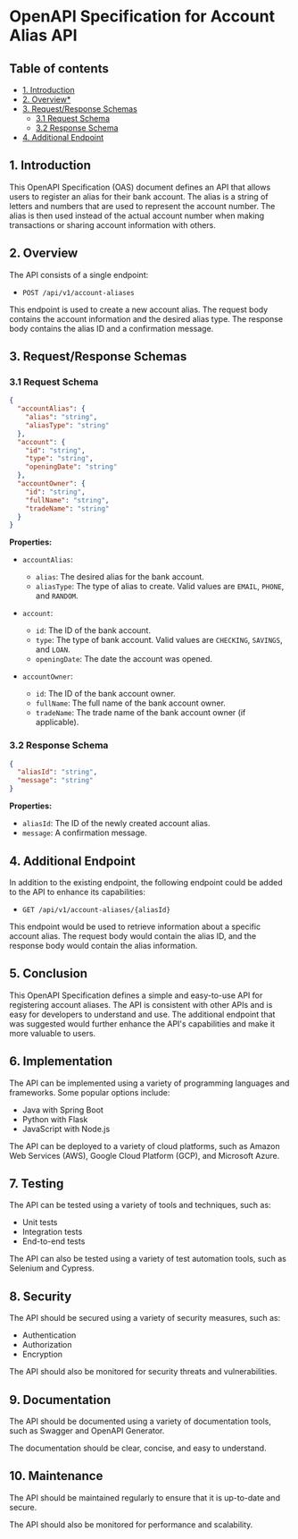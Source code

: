 # OpenAPI Specification for Account Alias API

## Table of contents
- [1. Introduction](#1-introduction)
- [2.  Overview*](#2-overview)
- [3. Request/Response Schemas](#3-request/Response-Schemas)
    + [3.1 Request Schema](#31-request-schema)
    + [3.2 Response Schema](#32-response-schema)
- [4. Additional Endpoint](#4-Additional-Endpoint)

## **1. Introduction**

This OpenAPI Specification (OAS) document defines an API that allows users to register an alias for their bank account. The alias is a string of letters and numbers that are used to represent the account number. The alias is then used instead of the actual account number when making transactions or sharing account information with others.

## **2. Overview**

The API consists of a single endpoint:

* `POST /api/v1/account-aliases`

This endpoint is used to create a new account alias. The request body contains the account information and the desired alias type. The response body contains the alias ID and a confirmation message.

## **3. Request/Response Schemas**

### 3.1 Request Schema

```json
{
  "accountAlias": {
    "alias": "string",
    "aliasType": "string"
  },
  "account": {
    "id": "string",
    "type": "string",
    "openingDate": "string"
  },
  "accountOwner": {
    "id": "string",
    "fullName": "string",
    "tradeName": "string"
  }
}
```

**Properties:**

* `accountAlias`:
    * `alias`: The desired alias for the bank account.
    * `aliasType`: The type of alias to create. Valid values are `EMAIL`, `PHONE`, and `RANDOM`.

* `account`:
    * `id`: The ID of the bank account.
    * `type`: The type of bank account. Valid values are `CHECKING`, `SAVINGS`, and `LOAN`.
    * `openingDate`: The date the account was opened.

* `accountOwner`:
    * `id`: The ID of the bank account owner.
    * `fullName`: The full name of the bank account owner.
    * `tradeName`: The trade name of the bank account owner (if applicable).

### 3.2 Response Schema

```json
{
  "aliasId": "string",
  "message": "string"
}
```

**Properties:**

* `aliasId`: The ID of the newly created account alias.
* `message`: A confirmation message.

## **4. Additional Endpoint**

In addition to the existing endpoint, the following endpoint could be added to the API to enhance its capabilities:

* `GET /api/v1/account-aliases/{aliasId}`

This endpoint would be used to retrieve information about a specific account alias. The request body would contain the alias ID, and the response body would contain the alias information.

## **5. Conclusion**

This OpenAPI Specification defines a simple and easy-to-use API for registering account aliases. The API is consistent with other APIs and is easy for developers to understand and use. The additional endpoint that was suggested would further enhance the API's capabilities and make it more valuable to users.

## **6. Implementation**

The API can be implemented using a variety of programming languages and frameworks. Some popular options include:

* Java with Spring Boot
* Python with Flask
* JavaScript with Node.js

The API can be deployed to a variety of cloud platforms, such as Amazon Web Services (AWS), Google Cloud Platform (GCP), and Microsoft Azure.

## **7. Testing**

The API can be tested using a variety of tools and techniques, such as:

* Unit tests
* Integration tests
* End-to-end tests

The API can also be tested using a variety of test automation tools, such as Selenium and Cypress.

## **8. Security**

The API should be secured using a variety of security measures, such as:

* Authentication
* Authorization
* Encryption

The API should also be monitored for security threats and vulnerabilities.

## **9. Documentation**

The API should be documented using a variety of documentation tools, such as Swagger and OpenAPI Generator.

The documentation should be clear, concise, and easy to understand.

## **10. Maintenance**

The API should be maintained regularly to ensure that it is up-to-date and secure.

The API should also be monitored for performance and scalability.
